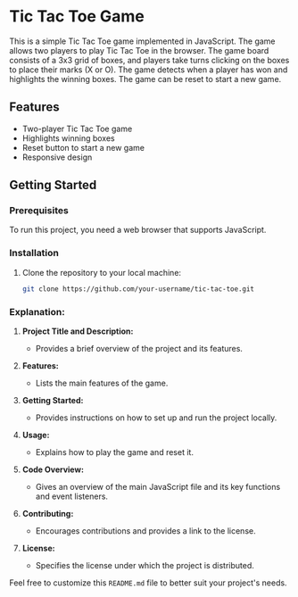 # Tic Tac Toe Game

This is a simple Tic Tac Toe game implemented in JavaScript. The game allows two players to play Tic Tac Toe in the browser. The game board consists of a 3x3 grid of boxes, and players take turns clicking on the boxes to place their marks (X or O). The game detects when a player has won and highlights the winning boxes. The game can be reset to start a new game.

## Features

- Two-player Tic Tac Toe game
- Highlights winning boxes
- Reset button to start a new game
- Responsive design

## Getting Started

### Prerequisites

To run this project, you need a web browser that supports JavaScript.

### Installation

1. Clone the repository to your local machine:

   ```bash
   git clone https://github.com/your-username/tic-tac-toe.git
### Explanation:

1. **Project Title and Description:**
   - Provides a brief overview of the project and its features.

2. **Features:**
   - Lists the main features of the game.

3. **Getting Started:**
   - Provides instructions on how to set up and run the project locally.

4. **Usage:**
   - Explains how to play the game and reset it.

5. **Code Overview:**
   - Gives an overview of the main JavaScript file and its key functions and event listeners.

6. **Contributing:**
   - Encourages contributions and provides a link to the license.

7. **License:**
   - Specifies the license under which the project is distributed.

Feel free to customize this `README.md` file to better suit your project's needs.
